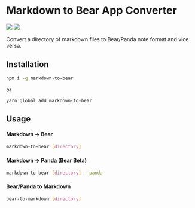 # Markdown to Bear App Converter

![](https://img.shields.io/badge/version-1.0.1-yellow)
![](https://img.shields.io/badge/build-2-green)

Convert a directory of markdown files to Bear/Panda note format and vice versa.

## Installation

```bash
npm i -g markdown-to-bear
```
or
```
yarn global add markdown-to-bear
```

## Usage

#### Markdown -> Bear
```bash
markdown-to-bear [directory]
```

#### Markdown -> Panda (Bear Beta)
```bash
markdown-to-bear [directory] --panda
```

#### Bear/Panda to Markdown
```bash
bear-to-markdown [directory]
```